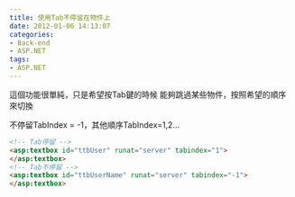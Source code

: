 ```yaml
---
title: 使用Tab不停留在物件上
date: 2012-01-06 14:13:07
categories:
- Back-end
- ASP.NET
tags:
- ASP.NET
---
```

這個功能很單純，只是希望按Tab鍵的時候
能夠跳過某些物件，按照希望的順序來切換

<!--more-->

不停留TabIndex = -1，其他順序TabIndex=1,2...

``` html
<!-- Tab停留 -->
<asp:textbox id="ttbUser" runat="server" tabindex="1">
</asp:textbox>
<!-- Tab不停留 -->
<asp:textbox id="ttbUserName" runat="server" tabindex="-1">
</asp:textbox>
```